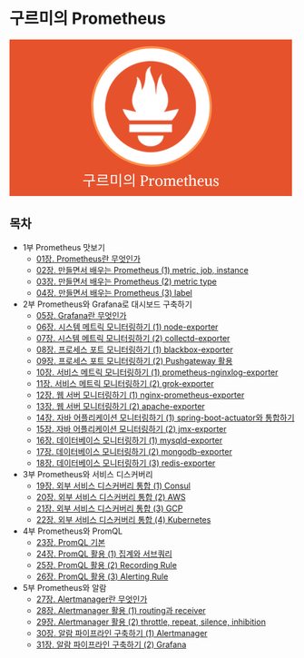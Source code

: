 # 구르미의 Prometheus

![logi](./docs/logo.png)


## 목차

* 1부 Prometheus 맛보기
  * [01장. Prometheus란 무엇인가](./docs/part1/01_what_is_prometheus/README.md)
  * [02장. 만들면서 배우는 Prometheus (1) metric, job, instance]()
  * [03장. 만들면서 배우는 Prometheus (2) metric type]()
  * [04장. 만들면서 배우는 Prometheus (3) label]()
* 2부 Prometheus와 Grafana로 대시보드 구축하기
  * [05장. Grafana란 무엇인가](./docs/part2/01_what_is_grafana/README.md)
  * [06장. 시스템 메트릭 모니터링하기 (1) node-exporter]()
  * [07장. 시스템 메트릭 모니터링하기 (2) collectd-exporter]()
  * [08장. 프로세스 포트 모니터링하기 (1) blackbox-exporter]()
  * [09장. 프로세스 포트 모니터링하기 (2) Pushgateway 활용]()
  * [10장. 서비스 메트릭 모니터링하기 (1) prometheus-nginxlog-exporter]()
  * [11장. 서비스 메트릭 모니터링하기 (2) grok-exporter]()
  * [12장. 웹 서버 모니터링하기 (1) nginx-prometheus-exporter]()
  * [13장. 웹 서버 모니터링하기 (2) apache-exporter]()
  * [14장. 자바 어플리케이션 모니터링하기 (1) spring-boot-actuator와 통합하기]()
  * [15장. 자바 어플리케이션 모니터링하기 (2) jmx-exporter]()
  * [16장. 데이터베이스 모니터링하기 (1) mysqld-exporter]()
  * [17장. 데이터베이스 모니터링하기 (2) mongodb-exporter]()
  * [18장. 데이터베이스 모니터링하기 (3) redis-exporter]()
* 3부 Prometheus와 서비스 디스커버리
  * [19장. 외부 서비스 디스커버리 통합 (1) Consul]()
  * [20장. 외부 서비스 디스커버리 통합 (2) AWS]()
  * [21장. 외부 서비스 디스커버리 통합 (3) GCP]()
  * [22장. 외부 서비스 디스커버리 통합 (4) Kubernetes]()
* 4부 Prometheus와 PromQL
  * [23장. PromQL 기본]()
  * [24장. PromQL 활용 (1) 집계와 서브쿼리]()
  * [25장. PromQL 활용 (2) Recording Rule]()
  * [26장. PromQL 활용 (3) Alerting Rule]()
* 5부 Prometheus와 알람
  * [27장. Alertmanager란 무엇인가]()
  * [28장. Alertmanager 활용 (1) routing과 receiver]()
  * [29장. Alertmanager 활용 (2) throttle, repeat, silence, inhibition]()
  * [30장. 알람 파이프라인 구축하기 (1) Alertmanager]()
  * [31장. 알람 파이프라인 구축하기 (2) Grafana]()
